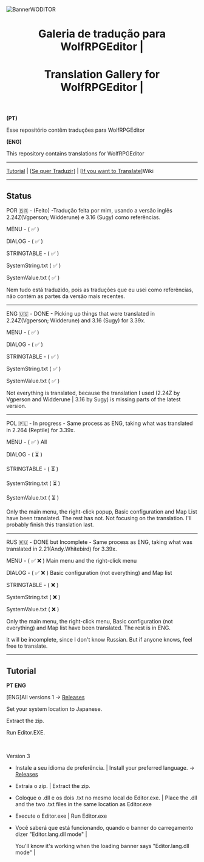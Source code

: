 ![BannerWODITOR](https://github.com/user-attachments/assets/e2d1f1ab-113e-440a-9391-6e9e5d0ad7de)

<header>



# Galeria de tradução para WolfRPGEditor |
# Translation Gallery for WolfRPGEditor  | 


</header>


**(PT)**

Esse repositório contêm traduções para WolfRPGEditor


**(ENG)**

This repository contains translations for WolfRPGEditor

---

[Tutorial](https://github.com/WoditorTrans2000/WoditorTranslationGallery#tutorial) | [[Se quer Traduzir](https://github.com/WoditorTrans2000/WoditorTranslationGallery/wiki/Como-traduzir%3F(PT))] | [[If you want to Translate](https://github.com/WoditorTrans2000/WoditorTranslationGallery/wiki/If-you-want-to-Translate-(ING))]Wiki

---

## Status 

POR 🇧🇷 - (Feito) -Tradução feita por mim, usando a versão inglês 2.24Z(Vgperson; Widderune) e 3.16 (Sugy) como referências.

MENU - ( :white_check_mark: ) 

DIALOG - ( :white_check_mark: )

STRINGTABLE - ( :white_check_mark: )

SystemString.txt ( :white_check_mark: )

SystemValue.txt ( :white_check_mark: )

Nem tudo está traduzido, pois as traduções que eu usei como referências, não contém as partes da versão mais recentes.

---

ENG 🇺🇸 - DONE - Picking up things that were translated in 2.24Z(Vgperson; Widderune) and 3.16 (Sugy) for 3.39x.

MENU - ( :white_check_mark: )

DIALOG - ( :white_check_mark: ) 

STRINGTABLE - ( :white_check_mark: )

SystemString.txt ( :white_check_mark: )

SystemValue.txt ( :white_check_mark: )

Not everything is translated, because the translation I used (2.24Z by Vgperson and Widderune | 3.16 by Sugy) is missing parts of the latest version.

---

POL 🇵🇱 - In progress - Same process as ENG, taking what was translated in 2.264 (Reptile) for 3.39x.

MENU - ( :white_check_mark: ) All

DIALOG - ( ⏳ )

STRINGTABLE - ( ⏳ )

SystemString.txt ( ⏳ )

SystemValue.txt ( ⏳ )

Only the main menu, the right-click popup, Basic configuration and Map List have been translated. The rest has not.
Not focusing on the translation. I'll probably finish this translation last.

---

RUS 🇷🇺 - DONE but Incomplete - Same process as ENG, taking what was translated in 2.21(Andy.Whitebird) for 3.39x.


MENU - ( :white_check_mark: :x: ) Main menu and the right-click menu

DIALOG - ( :white_check_mark: :x: ) Basic configuration (not everything) and Map list

STRINGTABLE - ( :x: )

SystemString.txt ( :x: )

SystemValue.txt ( :x: )

Only the main menu, the right-click menu, Basic configuration (not everything) and Map list have been translated. The rest is in ENG.

It will be incomplete, since I don't know Russian. But if anyone knows, feel free to translate.

---

## Tutorial

**PT ENG**

[ENG]All versions 1 -> [Releases](https://github.com/WoditorTrans2000/WoditorTranslationGallery/releases/tag/AllVersions1)

Set your system location to Japanese.

Extract the zip.

Run Editor.EXE.

<br/>

Version 3

* Instale a seu idioma de preferência. | Install your preferred language. -> [Releases](https://github.com/WoditorTrans2000/WoditorTranslationGallery/releases)



* Extraia o zip. | Extract the zip.

* Coloque o .dll e os dois .txt no mesmo local do Editor.exe. | Place the .dll and the two .txt files in the same location as Editor.exe



* Execute o Editor.exe | Run Editor.exe

* Você saberá que está funcionando, quando o banner do carregamento dizer "Editor.lang.dll mode" |

  You'll know it's working when the loading banner says "Editor.lang.dll mode" |
